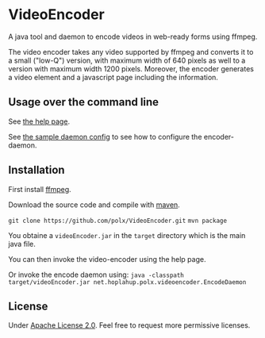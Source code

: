 # VideoEncoder

A java tool and daemon to encode videos in web-ready forms using ffmpeg.

The video encoder takes any video supported by ffmpeg and converts it to a
small ("low-Q") version, with maximum width of 640 pixels as well to a version with maximum width 1200 pixels.
Moreover, the encoder generates a video element and a javascript page including the information. 

## Usage over the command line

See [the help page](https://github.com/polx/VideoEncoder/blob/master/src/main/resources/net/hoplahup/polx/videoencoder/help-page.txt).

See [the sample daemon config](https://github.com/polx/VideoEncoder/blob/master/src/main/resources/net/hoplahup/polx/videoencoder/sample-daemon-config.properties) to see how to configure the encoder-daemon.

## Installation

First install [ffmpeg](https://ffmpeg.org).

Download the source code and compile with [maven](https://maven.apache.org).

`git clone https://github.com/polx/VideoEncoder.git`
`mvn package`

You obtaine a `videoEncoder.jar` in the `target` directory which is the main java file.

You can then invoke the video-encoder using the help page.

Or invoke the encode daemon using:
`java -classpath target/videoEncoder.jar net.hoplahup.polx.videoencoder.EncodeDaemon`


## License

Under [Apache License 2.0](LICENSE).
Feel free to request more permissive licenses.

